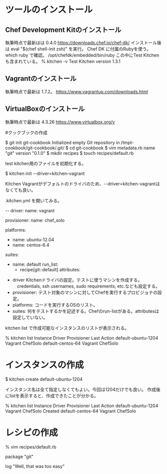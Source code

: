 # ツールのインストール

## Chef Development Kitのインストール
執筆時点で最新はは 0.4.0
https://downloads.chef.io/chef-dk/
インストール後は eval "$(chef shell-init zsh)" を実行。
Chef DK に付属のRubyを使う。
which ruby で確認。
/opt/chefdk/embedded/bin/ruby
この中にTest Kitchenも含まれている。
% kitchen -v
Test Kitchen version 1.3.1

## Vagrantのインストール
執筆時点で最新は 1.7.2。
https://www.vagrantup.com/downloads.html

## VirtualBoxのインストール
執筆時点で最新は 4.3.26
https://www.virtualbox.org/v

#クックブックの作成

$ git init git-cookbook
Initialized empty Git repository in /tmpt-cookbook/git-cookbook/.git/
$ cd git-cookbook
$ vim metadata.rb
name "git"
version "0.1.0"
$ mkdir recipes
$ touch recipes/default.rb

test kitchen用のファイルを初期化する。

$ kitchen init --driver=kitchen-vagrant

Kitchen Vagrantがデフォルトのドライバのため、--driver=kitchen-vagrantはなくても良い。

.kitchen.yml を開いてみる。

--
driver:
  name: vagrant

provisioner:
  name: chef_solo

platforms:
  - name: ubuntu-12.04
  - name: centos-6.4

suites:
  - name: default
    run_list:
      - recipe[git::default]
    attributes:

* driver Kitchenドライバの設定。テストに使うマシンを作成する。
　credentials, ssh usernames, sudo requirements, etc.なども設定する。
* provisioner:
  テスト対象のマシンに対してChefを実行するプロビジョナの設定。
* platforms: 
  コードを実行するOSのリスト。
* suites:
  何をテストするかを記述する。Chefのrun-listがある。attributesは設定していない。

kitchen list で作成可能なインスタンスのリストが表示される。

% kitchen list
Instance             Driver   Provisioner  Last Action
default-ubuntu-1204  Vagrant  ChefSolo     <Not Created>
default-centos-64    Vagrant  ChefSolo     <Not Created>

# インスタンスの作成

$ kitchen create default-ubuntu-1204

インスタンス名は全て指定しなくてもよい。今回は1204だけでも良い。
作成後にlistを表示すると、作成できたことが分かる。

% kitchen list
Instance             Driver   Provisioner  Last Action
default-ubuntu-1204  Vagrant  ChefSolo     Created
default-centos-64    Vagrant  ChefSolo     <Not Created>

# レシピの作成

% vim recipes/default.rb

package "git"

log "Well, that was too easy"





